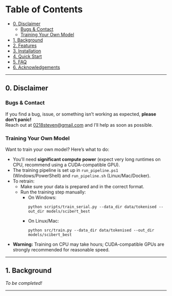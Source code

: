 # Table of Contents

- [0. Disclaimer](#0-disclaimer)
  - [Bugs & Contact](#bugs--contact)
  - [Training Your Own Model](#training-your-own-model)
- [1. Background](#1-background)
- [2. Features](#2-features)
- [3. Installation](#3-installation)
- [4. Quick Start](#4-quick-start)
- [5. FAQ](#5-faq)
- [6. Acknowledgements](#6-acknowledgements)

---

## 0. Disclaimer

### Bugs & Contact

If you find a bug, issue, or something isn’t working as expected, **please don’t panic!**  
Reach out at [0218steven@gmail.com](mailto:0218steven@gmail.com) and I’ll help as soon as possible.

### Training Your Own Model

Want to train your own model? Here’s what to do:

- You’ll need **significant compute power** (expect very long runtimes on CPU, recommend using a CUDA-compatible GPU).
- The training pipeline is set up in `run_pipeline.ps1` (Windows/PowerShell) and `run_pipeline.sh` (Linux/Mac/Docker).
- To retrain:  
  - Make sure your data is prepared and in the correct format.
  - Run the training step manually:  
    - On Windows:  
      ```
      python scripts/train_serial.py --data_dir data/tokenised --out_dir models/scibert_best
      ```
    - On Linux/Mac:  
      ```
      python src/train.py --data_dir data/tokenised --out_dir models/scibert_best
      ```
- **Warning:** Training on CPU may take hours; CUDA-compatible GPUs are strongly recommended for reasonable speed.

---

## 1. Background

*To be completed!*

---

